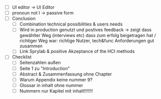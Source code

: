 - [ ] UI editor -> UI Editor
- [ ] pronoun not I -> passive form
- [ ] Conclusion
	- [ ] Combination technical possibilities & users needs
	- [ ] Wird in production genutzt und postives feedback -> zeigt dass gewählter Weg (interviews etc) dass zum erfolg beigetragen hat / richtiger Weg war: richtige Nutzer, tech&func Anforderungen gut zusammen
	- [ ] Link Sprylab & positive Akzeptance of the HCI methods
- [ ] Checklist 
	- [ ] Seitenzahlen außen
	- [ ] Seite 1 zu "Introduction"
	- [ ] Abstract & Zusammenfassung ohne Chapter
	- [ ] Warum Appendix keine nummer 9?
	- [ ] Glossar in inhalt ohne nummer
	- [ ] Nummern nur Kapitel mit inhalt!!!!!!!